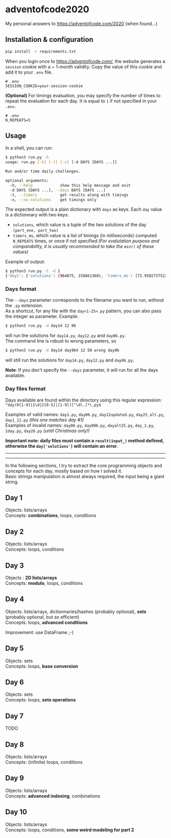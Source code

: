 # adventofcode2020
My personal answers to https://adventofcode.com/2020 (when found...)

## Installation & configuration
```bash
pip install -r requirements.txt
```

When you login once to https://adventofcode.com/, the website generates a `session` cookie with a ~ 1-month validity. Copy the value of this cookie and add it to your `.env` file.
```
# .env
SESSION_COOKIE=your-session-cookie
```
**(Optional)** For timings evaluation, you may specify the number of times to repeat the evaluation for each day. It is equal to `1` if not specified in your `.env`.
```
# .env
N_REPEATS=5
```

## Usage

In a shell, you can run:
``` bash
$ python3 run.py -h
usage: run.py [-h] [-t] [-x] [-d DAYS [DAYS ...]]

Run and/or time daily challenges.

optional arguments:
  -h, --help            show this help message and exit
  -d DAYS [DAYS ...], --days DAYS [DAYS ...]
  -t, --timers          get results along with timings
  -x, --no-solutions    get timings only
```

The expected output is a plain dictionary with `days` as keys. Each `day` value is a dictionnary with two keys:
- `solutions`, which value is a tuple of the two solutions of the day `(part_one, part_two)`
- `timers_ms`, which value is a list of timings (in milliseconds) computed `N_REPEATS` times, or once if not specified *(For evalulation purpose and comparability, it is usually recommended to take the `min()` of these values)*

Example of output:
``` bash
$ python3 run.py -t -d 1
{'day1': {'solutions': (964875, 158661360), 'timers_ms': [72.95027375221252, 73.16023111343384, 73.55176508426666, 72.4656879901886, 71.81123793125153, 72.87500202655792, 73.03334474563599, 72.77190089225769, 72.43489027023315, 73.69080483913422]}}
```

### Days format

The `--days` parameter corresponds to the filename you want to run, without the `.py` extension.  
As a shortcut, for any file with the `day<1-25>.py` pattern, you can also pass the integer as parameter.
Example:
``` bash
$ python3 run.py -d day14 12 06
```
will run the solutions for `day14.py`, `day12.py` and `day06.py`.  
The command line is robust to wrong parameters, so
``` bash
$ python3 run.py -d day14 day964 12 50 wrong day06
```
will still run the solutions for `day14.py`, `day12.py` and `day06.py`.

**Note**: If you don't specify the `--days` parameter, it will run for all the days available.


### Day files format

Days available are found within the directory using this regular expression: `^day(0[1-9]|1\d|2[0-5]|[1-9])[^\d\.]*\.py$`

Examples of valid names: `day1.py`, `day06.py`, `day12updated.py`, `day25_alt.py`, `day1_12.py` *(this one matches day \#1)*  
Examples of invalid names: `day00.py`, `day006.py`, `dayalt25.py`, `day_1.py`, `1day.py`, `day26.py` *(until Christmas only!)*

**Important note: daily files must contain a `result(input_)` method defined, otherwise the `day['solutions']` will contain an error**.

---
---

In the following sections, I try to extract the core programming objects and concepts for each day, mostly based on how I solved it.  
Basic strings manipulation is almost always required, the input being a giant string.

## Day 1
Objects: lists/arrays  
Concepts: **combinations**, loops, conditions

## Day 2
Objects: lists/arrays  
Concepts: loops, conditions

## Day 3
Objects : **2D lists/arrays**  
Concepts: **modulo**, loops, conditions

## Day 4
Objects: lists/arrays, dictionnaries/hashes (probably optional), **sets** (probably optional, but so efficient)  
Concepts: loops, **advanced conditions**

Improvement: use DataFrame ;-)

## Day 5
Objects: sets  
Concepts: loops, **base conversion**

## Day 6
Objects: sets  
Concepts: loops, **sets operations**

## Day 7
TODO

## Day 8
Objects: lists/arrays  
Concepts: (infinite) loops, conditions

## Day 9
Objects: lists/arrays  
Concepts: **advanced indexing**, combinations

## Day 10
Objects: lists/arrays  
Concepts: loops, conditions, **some weird modeling for part 2**

